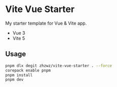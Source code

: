 # Vite Vue Starter

My starter template for Vue & Vite app.

- Vue 3
- Vite 5

## Usage

```sh
pnpm dlx degit zhzwz/vite-vue-starter . --force
corepack enable pnpm
pnpm install
pnpm dev
```

[unplugin-auto-import]: https://github.com/unplugin/unplugin-auto-import
[unplugin-vue-router]: https://github.com/posva/unplugin-vue-router
[unplugin-vue-components]: https://github.com/unplugin/unplugin-vue-components
[unplugin-vue-cssvars]: https://github.com/unplugin/unplugin-vue-cssvars
[unplugin-imagemin]: https://github.com/unplugin/unplugin-imagemin
[unplugin-vue-components]: https://github.com/unplugin/unplugin-vue-components
